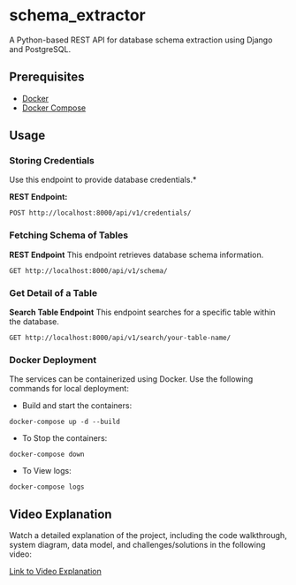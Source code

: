 # schema_extractor
A Python-based REST API for database schema extraction using Django and PostgreSQL.

## Prerequisites

- [Docker](https://www.docker.com/get-started)
- [Docker Compose](https://docs.docker.com/compose/install/)

## Usage

### Storing Credentials

Use this endpoint to provide database credentials.*

**REST Endpoint:**
```http
POST http://localhost:8000/api/v1/credentials/
```

### Fetching Schema of Tables

**REST Endpoint**
This endpoint retrieves database schema information.

```http
GET http://localhost:8000/api/v1/schema/
```
 
### Get Detail of a Table

**Search Table Endpoint**
This endpoint searches for a specific table within the database.

```http
GET http://localhost:8000/api/v1/search/your-table-name/
```


### Docker Deployment
The services can be containerized using Docker. Use the following commands for local deployment:

- Build and start the containers:

```Code
docker-compose up -d --build
```

- To Stop the containers:

```Code
docker-compose down
```

- To View logs:

```Code
docker-compose logs
```

## Video Explanation

Watch a detailed explanation of the project, including the code walkthrough, system diagram, data model, and challenges/solutions in the following video:

[Link to Video Explanation](https://www.loom.com/share/4c2cd7faa4764e2890e299a814090b04?sid=2c46c06c-260c-462b-83ec-4aaae236fbcd)
